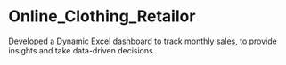 # Online_Clothing_Retailor
Developed a Dynamic Excel dashboard to track monthly sales, to provide insights and take data-driven decisions.
